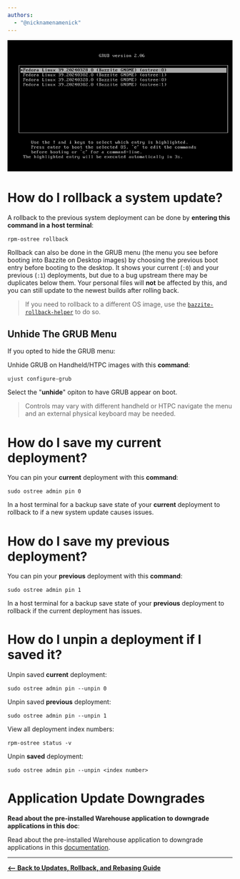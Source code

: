 ```yaml
---
authors:
  - "@nicknamenamenick"
---
```


<!-- ANCHOR: METADATA -->
<!--{"url_discourse": "https://universal-blue.discourse.group/docs?topic=2644", "fetched_at": "2024-09-03 16:43:14.300522+00:00"}-->
<!-- ANCHOR_END: METADATA -->

![GRUB Menu|690x402](../../img/GRUB_Menu.png)

# How do I rollback a system update?

A rollback to the previous system deployment can be done by **entering this command in a host terminal**:

```command
rpm-ostree rollback
```

Rollback can also be done in the GRUB menu (the menu you see before booting into Bazzite on Desktop images) by choosing the previous boot entry before booting to the desktop. It shows your current (`:0`) and your previous (`:1`) deployments, but due to a bug upstream there may be duplicates below them. Your personal files will **not** be affected by this, and you can still update to the newest builds after rolling back.

> If you need to rollback to a different OS image, use the [`bazzite-rollback-helper`](./bazzite_rollback_helper.md) to do so.

## Unhide The GRUB Menu

If you opted to hide the GRUB menu:

Unhide GRUB on Handheld/HTPC images with this **command**:

```
ujust configure-grub
```

Select the "**unhide**" opiton to have GRUB appear on boot.

> Controls may vary with different handheld or HTPC navigate the menu and an external physical keyboard may be needed.

# How do I save my **current** deployment?

You can pin your **current** deployment with this **command**:

```command
sudo ostree admin pin 0
```

In a host terminal for a backup save state of your **current** deployment to rollback to if a new system update causes issues.

# How do I save my **previous** deployment?

You can pin your **previous** deployment with this **command**:

```command
sudo ostree admin pin 1
```

In a host terminal for a backup save state of your **previous** deployment to rollback if the current deployment has issues.

# How do I unpin a deployment if I saved it?

Unpin saved **current** deployment:

```command
sudo ostree admin pin --unpin 0
```

Unpin saved **previous** deployment:

```command
sudo ostree admin pin --unpin 1
```

View all deployment index numbers:

```command
rpm-ostree status -v
```

Unpin **saved** deployment:

```command
sudo ostree admin pin --unpin <index number>
```

# Application Update Downgrades

**Read about the pre-installed Warehouse application to downgrade applications in this doc**:

Read about the pre-installed Warehouse application to downgrade applications in this [documentation](https://docs.bazzite.gg/Installing_and_Managing_Software/Flatpak/).

<hr>

[**<-- Back to Updates, Rollback, and Rebasing Guide**](./index.md)
